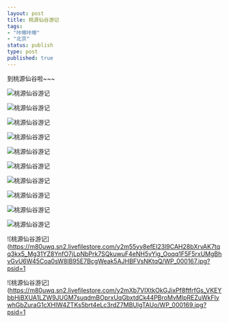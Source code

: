 ```yaml
--- 
layout: post
title: 桃源仙谷游记
tags: 
- "咔嚓咔嚓"
- "北京"
status: publish
type: post
published: true
---
```

到桃源仙谷啦~~~

![桃源仙谷游记](https://m80uwq.sn2.livefilestore.com/y2mZ_rtF_DU_LRN3cDtCtx08rWOAcOVO6xKejUsuZtxwI4YVikj-goeEMfu_xCmBsli8hhWcPpzAJZowS-LCDrhM44ZPRYLcNut8JQwThTTh2HjNCmtJuoX0EHME31XKpBU/WP_000124.jpg?psid=1)

![桃源仙谷游记](https://m80uwq.sn2.livefilestore.com/y2mATqHP9ywlwZ5Y2ced5VGOGLmxmMPu2zjbC1SyFZCG4FRF7NqmWtnJI0lodRIHJWsVgtXKJMU64AF7QA4B8O7fyIutMUAVdgLAoL65AxY-c6ONO1Zs4hSHLSFQ6d1xTD7/WP_000127.jpg?psid=1)

![桃源仙谷游记](https://m80uwq.sn2.livefilestore.com/y2mhneHJ8Qs6wEjlSBromSjKMOeFoB4M-y9I6sHr0tMexyy0CFF2QuON0ifRWaa8DOJ5h6iM6wKDD1cFZTNj-swn-fNhreR8s8SGH57LGrLJmGfeMc8DGCintEilfoLjoW_/WP_000128.jpg?psid=1)

![桃源仙谷游记](https://m80uwq.sn2.livefilestore.com/y2manYrbLOtRf-F8eN3aCM6GRcGzWzBqqW_wRr178kYENlEYrWxbMuyod-Ap4lxrM5hBBr1-WuRKrqld1im54WZPcH0yLlVX-wz_nf622Gm3Vf1o_r2vccx-VooiaIe_MQT/WP_000130.jpg?psid=1)

![桃源仙谷游记](https://m80uwq.sn2.livefilestore.com/y2mp4WuqnUVQAJXj3cir-e16KQqSNh5Avec8pEg58nm6iI97VUi_mFvmW21q1OnygYWNAqcGZB3IvneRm6fXpEj35g3UVsqOtknpvfiPs3cDRzNkDTdO0oytoevQ6AxB-Sf/WP_000139.jpg?psid=1)

![桃源仙谷游记](https://m80uwq.sn2.livefilestore.com/y2mXr7SR1-BagbBpQfeaBOOMzLWDadk3NvY51nANf6K6Fcqy8WMZkQHMNBT3lxmSkoASGsrhbRopnXT6Pw4mik6ZaHh8X6i7ibVvsq_FFP0pLOekX2IoBNFKpC8In20YunT/WP_000146.jpg?psid=1)

![桃源仙谷游记](https://m80uwq.sn2.livefilestore.com/y2mNgE7CmcFr7oKa0pRWuelee32hSkXmPaxHoXUIyBECrxNTcPWa3ORjVGXYTK0w-tI-HEto-zERxAGD94WqIRQvDvwiJ9vvsryjXMbjJfSBPM-IH8kwpbrrwITGZhZMnnn/WP_000149.jpg?psid=1)

![桃源仙谷游记](https://m80uwq.sn2.livefilestore.com/y2md8MfykmOuQq-qH_lovF7P2FdJDT7a80nFAMUzVRpfWMNcwQtOyQ8F6Zz0EkRChRrmraXlVOoip838nGDs1aXpnY-mbiBCW7yJO6VwJi9KIy7l7rFeaNsOpf9JE_IRI9V/WP_000154.jpg?psid=1)

![桃源仙谷游记](https://m80uwq.sn2.livefilestore.com/y2mnyrefzTgoH3b5SfTWBi91c_bIZG2Xi-7uBGpUzqgWOu6fQG5_5nf68mOuwb9C8tIQSqj6H6NlE_iMPD1AKfDyB0CJPetflbbpTZb-Q0xPMG3ePpy5u2A2TPC14On-4-_/WP_000156.jpg?psid=1)

![桃源仙谷游记](https://m80uwq.sn2.livefilestore.com/y2m_JDL6UES2KZrCUSd9BomSzZ611otC68Ej0BLe0wXyNJ8x139mGKzAJ5fudNEE7B5QLUV_7XY_Ut6WUIpmiZT51Rk1uLcIXgAWgOmlrBmgKkjki4x8xg6Fg2VyugFTLlh/WP_000161.jpg?psid=1)

![桃源仙谷游记](https://m80uwq.sn2.livefilestore.com/y2m55yy8efEI23l9CAH28bXrvAK7tqq3kx5_Mg31YZ8YnfO7jLpNbPrk7SQkuwuF4eNH5vYig_Ooqq1F5F5rxUMgBhvGvU6W45Coa0sW8lB95E7BcgWeak5AJHBFVsNKtqQ/WP_000167.jpg?psid=1

![桃源仙谷游记](https://m80uwq.sn2.livefilestore.com/y2mXb7VIXtkOkGJixPf8ftfrfGs_VKEYbbHjBXUA1LZW9JUGM7suqdmBOprxUqGbxtdCk44PBroMvMIpREZuWkFIywhGbZuraG1cXHIW4ZTKs5brt4eLc3rdZ7MBUlgTAUo/WP_000169.jpg?psid=1